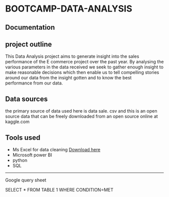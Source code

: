 # BOOTCAMP-DATA-ANALYSIS
## Documentation

## project outline
This Data Analysis project aims to generate insight into the sales performance of the E commerce project over the past year. By analysing the various parameters in the data received we seek to gather enough insight to make reasonable decisions which then enable us to tell compelling stories around our data from the insight gotten and to know the best performance from our data.

## Data sources
the primary source of data used here is data sale. csv and this is an open source data that can be freely downloaded from an open source online at kaggle.com
## Tools used

- Ms Excel for data cleaning [Download here](https://microsoft.com)
- Microsoft power BI
- python
- SQL

---

Google query sheet

SELECT * FROM TABLE 1
WHERE CONDITION=MET

```_




